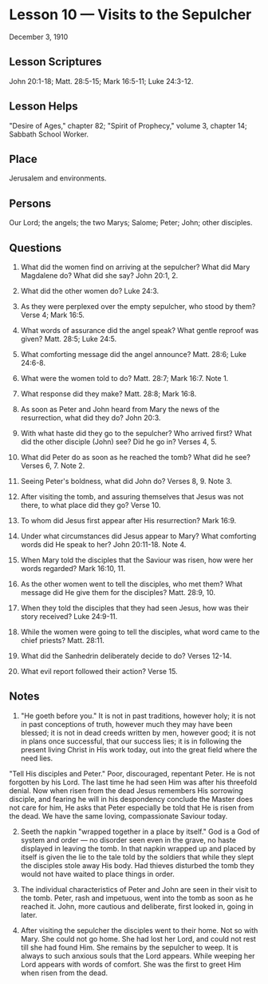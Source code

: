 # Lesson 10 — Visits to the Sepulcher

December 3, 1910

## Lesson Scriptures
John 20:1-18; Matt. 28:5-15; Mark 16:5-11; Luke 24:3-12.

## Lesson Helps
"Desire of Ages," chapter 82; "Spirit of Prophecy," volume 3, chapter 14; Sabbath School Worker.

## Place
Jerusalem and environments.

## Persons
Our Lord; the angels; the two Marys; Salome; Peter; John; other disciples.

## Questions

1. What did the women find on arriving at the sepulcher? What did Mary Magdalene do? What did she say? John 20:1, 2.

2. What did the other women do? Luke 24:3.

3. As they were perplexed over the empty sepulcher, who stood by them? Verse 4; Mark 16:5.

4. What words of assurance did the angel speak? What gentle reproof was given? Matt. 28:5; Luke 24:5.

5. What comforting message did the angel announce? Matt. 28:6; Luke 24:6-8.

6. What were the women told to do? Matt. 28:7; Mark 16:7. Note 1.

7. What response did they make? Matt. 28:8; Mark 16:8.

8. As soon as Peter and John heard from Mary the news of the resurrection, what did they do? John 20:3.

9. With what haste did they go to the sepulcher? Who arrived first? What did the other disciple (John) see? Did he go in? Verses 4, 5.

10. What did Peter do as soon as he reached the tomb? What did he see? Verses 6, 7. Note 2.

11. Seeing Peter's boldness, what did John do? Verses 8, 9. Note 3.

12. After visiting the tomb, and assuring themselves that Jesus was not there, to what place did they go? Verse 10.

13. To whom did Jesus first appear after His resurrection? Mark 16:9.

14. Under what circumstances did Jesus appear to Mary? What comforting words did He speak to her? John 20:11-18. Note 4.

15. When Mary told the disciples that the Saviour was risen, how were her words regarded? Mark 16:10, 11.

16. As the other women went to tell the disciples, who met them? What message did He give them for the disciples? Matt. 28:9, 10.

17. When they told the disciples that they had seen Jesus, how was their story received? Luke 24:9-11.

18. While the women were going to tell the disciples, what word came to the chief priests? Matt. 28:11.

19. What did the Sanhedrin deliberately decide to do? Verses 12-14.

20. What evil report followed their action? Verse 15.

## Notes

1. "He goeth before you." It is not in past traditions, however holy; it is not in past conceptions of truth, however much they may have been blessed; it is not in dead creeds written by men, however good; it is not in plans once successful, that our success lies; it is in following the present living Christ in His work today, out into the great field where the need lies.

"Tell His disciples and Peter." Poor, discouraged, repentant Peter. He is not forgotten by his Lord. The last time he had seen Him was after his threefold denial. Now when risen from the dead Jesus remembers His sorrowing disciple, and fearing he will in his despondency conclude the Master does not care for him, He asks that Peter especially be told that He is risen from the dead. We have the same loving, compassionate Saviour today.

2. Seeth the napkin "wrapped together in a place by itself." God is a God of system and order — no disorder seen even in the grave, no haste displayed in leaving the tomb. In that napkin wrapped up and placed by itself is given the lie to the tale told by the soldiers that while they slept the disciples stole away His body. Had thieves disturbed the tomb they would not have waited to place things in order.

3. The individual characteristics of Peter and John are seen in their visit to the tomb. Peter, rash and impetuous, went into the tomb as soon as he reached it. John, more cautious and deliberate, first looked in, going in later.

4. After visiting the sepulcher the disciples went to their home. Not so with Mary. She could not go home. She had lost her Lord, and could not rest till she had found Him. She remains by the sepulcher to weep. It is always to such anxious souls that the Lord appears. While weeping her Lord appears with words of comfort. She was the first to greet Him when risen from the dead.